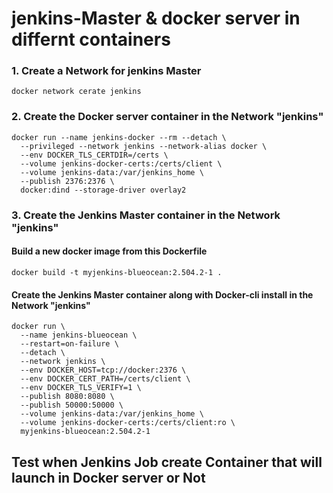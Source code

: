 # jenkins-Master & docker server in differnt containers

### 1. Create a Network for jenkins Master
```
docker network cerate jenkins
```
### 2. Create the Docker server container in the Network "jenkins"
```
docker run --name jenkins-docker --rm --detach \
  --privileged --network jenkins --network-alias docker \
  --env DOCKER_TLS_CERTDIR=/certs \
  --volume jenkins-docker-certs:/certs/client \
  --volume jenkins-data:/var/jenkins_home \
  --publish 2376:2376 \
  docker:dind --storage-driver overlay2
```
### 3. Create the Jenkins Master container in the Network "jenkins"

#### Build a new docker image from this Dockerfile
```
docker build -t myjenkins-blueocean:2.504.2-1 .
```
#### Create the Jenkins Master container along with Docker-cli install in the Network "jenkins"
```
docker run \
  --name jenkins-blueocean \
  --restart=on-failure \
  --detach \
  --network jenkins \
  --env DOCKER_HOST=tcp://docker:2376 \
  --env DOCKER_CERT_PATH=/certs/client \
  --env DOCKER_TLS_VERIFY=1 \
  --publish 8080:8080 \
  --publish 50000:50000 \
  --volume jenkins-data:/var/jenkins_home \
  --volume jenkins-docker-certs:/certs/client:ro \
  myjenkins-blueocean:2.504.2-1
```
## Test when Jenkins Job create Container that will launch in Docker server or Not


